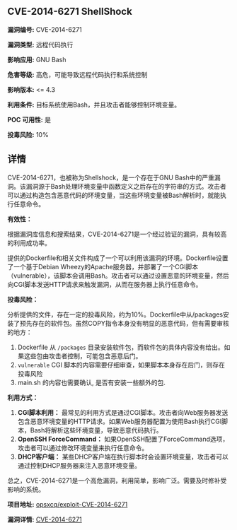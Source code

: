 ## CVE-2014-6271 ShellShock

**漏洞编号:** CVE-2014-6271

**漏洞类型:** 远程代码执行

**影响应用:** GNU Bash

**危害等级:** 高危，可能导致远程代码执行和系统控制

**影响版本:** <= 4.3

**利用条件:** 目标系统使用Bash，并且攻击者能够控制环境变量。

**POC 可用性:** 是

**投毒风险:** 10%

## 详情

CVE-2014-6271，也被称为Shellshock，是一个存在于GNU Bash中的严重漏洞。该漏洞源于Bash处理环境变量中函数定义之后存在的字符串的方式。攻击者可以通过构造包含恶意代码的环境变量，当这些环境变量被Bash解析时，就能执行任意命令。

**有效性：**

根据漏洞库信息和搜索结果，CVE-2014-6271是一个经过验证的漏洞，具有较高的利用成功率。

提供的Dockerfile和相关文件构成了一个可以利用该漏洞的环境。Dockerfile设置了一个基于Debian Wheezy的Apache服务器，并部署了一个CGI脚本（vulnerable），该脚本会调用Bash。攻击者可以通过设置恶意的环境变量，然后向CGI脚本发送HTTP请求来触发漏洞，从而在服务器上执行任意命令。

**投毒风险：**

分析提供的文件，存在一定的投毒风险，约为10%。Dockerfile中从/packages安装了预先存在的软件包。虽然COPY指令本身没有明显的恶意代码，但有需要审核的地方：
1. Dockerfile 从 `/packages` 目录安装软件包，而软件包的具体内容没有给出。如果这些包由攻击者控制，可能包含恶意后门。
2. `vulnerable` CGI 脚本的内容需要仔细审查，如果脚本本身存在后门，则存在投毒风险
3. main.sh 的内容也需要确认, 是否有安装一些额外的包.

**利用方式：**

1.  **CGI脚本利用：**  最常见的利用方式是通过CGI脚本。攻击者向Web服务器发送包含恶意环境变量的HTTP请求。如果Web服务器配置为使用Bash执行CGI脚本，Bash将解析这些环境变量，导致恶意代码执行。
2.  **OpenSSH ForceCommand：**  如果OpenSSH配置了ForceCommand选项，攻击者可以通过修改环境变量来执行任意命令。
3.  **DHCP客户端：**  某些DHCP客户端在执行脚本时会设置环境变量，攻击者可以通过控制DHCP服务器来注入恶意环境变量。

总之，CVE-2014-6271是一个高危漏洞，利用简单，影响广泛。需要及时修补受影响的系统。


**项目地址:** [opsxcq/exploit-CVE-2014-6271](https://github.com/opsxcq/exploit-CVE-2014-6271)

**漏洞详情:** [CVE-2014-6271](https://nvd.nist.gov/vuln/detail/CVE-2014-6271)